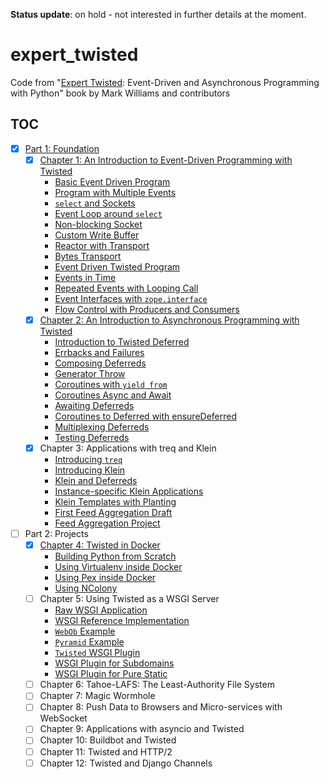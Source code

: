 **Status update**: on hold - not interested in further details at the moment.

# expert_twisted

Code from "[Expert Twisted][1]: Event-Driven and Asynchronous Programming with
Python" book by Mark Williams and contributors

## TOC

- [x] [Part 1: Foundation](src/part_01)
    - [x] [Chapter 1: An Introduction to Event-Driven Programming with Twisted](src/part_01/chapter_01)
        - [Basic Event Driven Program](src/part_01/chapter_01/basic_event_driven_program.py)
        - [Program with Multiple Events](src/part_01/chapter_01/program_with_multiple_events.py)
        - [`select` and Sockets](src/part_01/chapter_01/select_and_sockets.py)
        - [Event Loop around `select`](src/part_01/chapter_01/event_loop_around_select.py)
        - [Non-blocking Socket](src/part_01/chapter_01/non_blocking_socket.py)
        - [Custom Write Buffer](src/part_01/chapter_01/custom_write_buffer.py)
        - [Reactor with Transport](src/part_01/chapter_01/reactor_with_transport.py)
        - [Bytes Transport](src/part_01/chapter_01/bytes_transport.py)
        - [Event Driven Twisted Program](src/part_01/chapter_01/event_driven_twisted_program.py)
        - [Events in Time](src/part_01/chapter_01/events_in_time.py)
        - [Repeated Events with Looping Call](src/part_01/chapter_01/repeated_events_with_looping_call.py)
        - [Event Interfaces with `zope.interface`](src/part_01/chapter_01/event_interfaces_with_zope_interface.py)
        - [Flow Control with Producers and Consumers](src/part_01/chapter_01/flow_control_with_producers_and_consumers.py)
    - [x] [Chapter 2: An Introduction to Asynchronous Programming with Twisted](src/part_01/chapter_02)
        - [Introduction to Twisted Deferred](src/part_01/chapter_02/introduction_to_deferred.py)
        - [Errbacks and Failures](src/part_01/chapter_02/errbacks_and_failures.py)
        - [Composing Deferreds](src/part_01/chapter_02/composing_deferreds.py)
        - [Generator Throw](src/part_01/chapter_02/generator_throw.py)
        - [Coroutines with `yield from`](src/part_01/chapter_02/coroutines_with_yield_from.py)
        - [Coroutines Async and Await](src/part_01/chapter_02/coroutines_async_and_await.py)
        - [Awaiting Deferreds](src/part_01/chapter_02/awaiting_deferreds.py)
        - [Coroutines to Deferred with ensureDeferred](src/part_01/chapter_02/ensure_deferred.py)
        - [Multiplexing Deferreds](src/part_01/chapter_02/multiplexing_deferreds.py)
        - [Testing Deferreds](src/part_01/chapter_02/testing_deferreds.py)
    - [x] Chapter 3: Applications with treq and Klein
       - [Introducing `treq`](src/part_01/chapter_03/intro_treq.py)
       - [Introducing Klein](src/part_01/chapter_03/intro_klein.py)
       - [Klein and Deferreds](src/part_01/chapter_03/klein_and_deferreds.py)
       - [Instance-specific Klein Applications](src/part_01/chapter_03/instance_specific_klein.py)
       - [Klein Templates with Planting](src/part_01/chapter_03/klein_templates_planting.py)
       - [First Feed Aggregation Draft](src/part_01/chapter_03/feed_aggregation_first_draft.py)
       - [Feed Aggregation Project](src/part_01/chapter_03/feed_aggregation_project)
- [ ] Part 2: Projects
    - [x] [Chapter 4: Twisted in Docker](src/part_02/chapter_04)
        - [Building Python from Scratch](src/part_02/chapter_04/building_python_from_scratch/Dockerfile)
        - [Using Virtualenv inside Docker](src/part_02/chapter_04/using_virtualenv/Dockerfile)
        - [Using Pex inside Docker](src/part_02/chapter_04/using_pex/Dockerfile)
        - [Using NColony](src/part_02/chapter_04/using_ncolony/Dockerfile)
    - [ ] Chapter 5: Using Twisted as a WSGI Server
        - [Raw WSGI Application](src/part_02/chapter_05/wsgi_hello.py)
        - [WSGI Reference Implementation](src/part_02/chapter_05/wsgi_reference_implementation.py)
        - [`WebOb` Example](src/part_02/chapter_05/webob_example.py)
        - [`Pyramid` Example](src/part_02/chapter_05/pyramid_example.py)
        - [`Twisted` WSGI Plugin](src/part_02/chapter_05/twisted_wsgi_plugin/twisted/plugins/twisted_book_wsgi.py)
        - [WSGI Plugin for Subdomains](src/part_02/chapter_05/wsgi_plugin_subdomains.py)
        - [WSGI Plugin for Pure Static](src/part_02/chapter_05/wsgi_plugin_pure_static.py)
    - [ ] Chapter 6: Tahoe-LAFS: The Least-Authority File System
    - [ ] Chapter 7: Magic Wormhole
    - [ ] Chapter 8: Push Data to Browsers and Micro-services with WebSocket
    - [ ] Chapter 9: Applications with asyncio and Twisted
    - [ ] Chapter 10: Buildbot and Twisted
    - [ ] Chapter 11: Twisted and HTTP/2
    - [ ] Chapter 12: Twisted and Django Channels

[1]: https://www.goodreads.com/book/show/40167833-expert-twisted